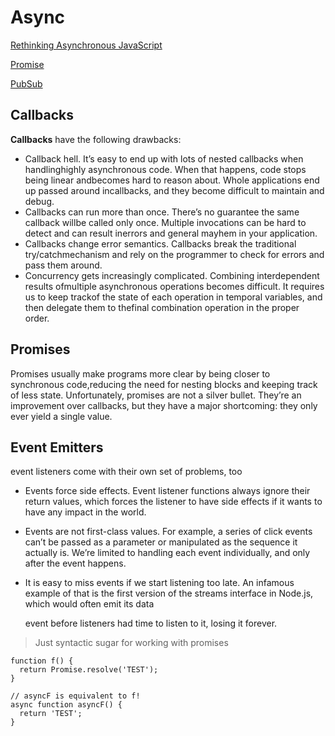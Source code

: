# Async

[Rethinking Asynchronous JavaScript](JavaScript/Async/Rethinking%20Asynchronous%20JavaScript.md)

[Promise](../untitled/promise.md)

[PubSub](../untitled/pubsub.md)

## Callbacks

**Callbacks** have the following drawbacks:

* Callback hell. It’s easy to end up with lots of nested callbacks when handlinghighly asynchronous code. When that happens, code stops being linear andbecomes hard to reason about. Whole applications end up passed around incallbacks, and they become difficult to maintain and debug.
* Callbacks can run more than once. There’s no guarantee the same callback willbe called only once. Multiple invocations can be hard to detect and can result inerrors and general mayhem in your application.
* Callbacks change error semantics. Callbacks break the traditional try/catchmechanism and rely on the programmer to check for errors and pass them around.
* Concurrency gets increasingly complicated. Combining interdependent results ofmultiple asynchronous operations becomes difficult. It requires us to keep trackof the state of each operation in temporal variables, and then delegate them to thefinal combination operation in the proper order.

## Promises

Promises usually make programs more clear by being closer to synchronous code,reducing the need for nesting blocks and keeping track of less state. Unfortunately, promises are not a silver bullet. They’re an improvement over callbacks, but they have a major shortcoming: they only ever yield a single value.

## Event Emitters

event listeners come with their own set of problems, too

* Events force side effects. Event listener functions always ignore their return values, which forces the listener to have side effects if it wants to have any impact in the world.
* Events are not first-class values. For example, a series of click events can’t be passed as a parameter or manipulated as the sequence it actually is. We’re limited to handling each event individually, and only after the event happens.
* It is easy to miss events if we start listening too late. An infamous example of that is the first version of the streams interface in Node.js, which would often emit its data

  event before listeners had time to listen to it, losing it forever.

> Just syntactic sugar for working with promises

```text
function f() {
  return Promise.resolve('TEST');
}

// asyncF is equivalent to f!
async function asyncF() {
  return 'TEST';
}
```

